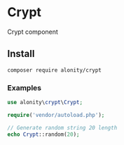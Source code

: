 # Crypt
Crypt component

## Install

`composer require alonity/crypt`

### Examples
```php
use alonity\crypt\Crypt;

require('vendor/autoload.php');

// Generate random string 20 length
echo Crypt::random(20);
```